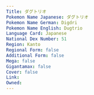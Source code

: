 ```yaml
---
﻿Title: ダグトリオ
Pokemon Name Japanese: ダグトリオ
Pokemon Name German: Digdri
Pokemon Name English: Dugtrio
Language Card: Japanese
National Dex Number: 51
Region: Kanto
Regional Form: false
Additional Form: false
Mega: false
Gigantamax: false
Cover: false
Link: 
Owned: 
---
```


